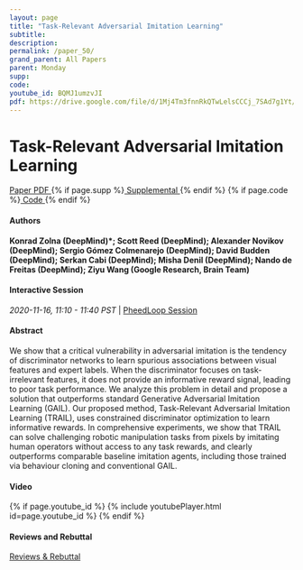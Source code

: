 ```yaml
---
layout: page
title: "Task-Relevant Adversarial Imitation Learning"
subtitle: 
description:
permalink: /paper_50/
grand_parent: All Papers
parent: Monday
supp: 
code: 
youtube_id: BQMJ1umzvJI
pdf: https://drive.google.com/file/d/1Mj4Tm3fnnRkQTwLelsCCCj_7SAd7g1Yt/view
---
```


# Task-Relevant Adversarial Imitation Learning

<a href="https://drive.google.com/file/d/1Mj4Tm3fnnRkQTwLelsCCCj_7SAd7g1Yt/view" target="_blank" rel="noopener noreferrer" class="btn btn-blue"><i class="fa fa-file-text-o" aria-hidden="true"></i> Paper PDF </a> {% if page.supp %}<a href="" target="_blank" rel="noopener noreferrer" class="btn btn-green"><i class="fa fa-file-text-o" aria-hidden="true"></i> Supplemental </a>{% endif %} {% if page.code %}<a href="" target="_blank" rel="noopener noreferrer" class="btn"><i class="fa fa-github" aria-hidden="true"></i> Code </a>{% endif %} 

#### Authors
**Konrad Zolna (DeepMind)*; Scott Reed (DeepMind); Alexander Novikov (DeepMind); Sergio Gómez Colmenarejo (DeepMind); David Budden (DeepMind); Serkan Cabi (DeepMind); Misha Denil (DeepMind); Nando de Freitas (DeepMind); Ziyu Wang (Google Research, Brain Team)**

#### Interactive Session
<em>2020-11-16, 11:10 - 11:40 PST </em> | <a href="https://pheedloop.com/corl2020/virtual/?page=sessions&section=SESIROZ964FC04UDV" target="_blank" rel="noopener noreferrer"> PheedLoop Session <i class="fa fa-external-link" aria-hidden="true"></i> </a> 

#### Abstract
We show that a critical vulnerability in adversarial imitation is the tendency of discriminator networks to learn spurious associations between visual features and expert labels. When the discriminator focuses on task-irrelevant features, it does not provide an informative reward signal, leading to poor task performance. We analyze this problem in detail and propose a solution that outperforms standard Generative Adversarial Imitation Learning (GAIL). Our proposed method, Task-Relevant Adversarial Imitation Learning (TRAIL), uses constrained discriminator optimization to learn informative rewards. In comprehensive experiments, we show that TRAIL can solve challenging robotic manipulation tasks from pixels by imitating human operators without access to any task rewards, and clearly outperforms comparable baseline imitation agents, including those trained via behaviour cloning and conventional GAIL.

#### Video
{% if page.youtube_id %}
{% include youtubePlayer.html id=page.youtube_id %}
{% endif %}

#### Reviews and Rebuttal
<a href="https://drive.google.com/file/d/17Y1uf_-H0IzYdHdtc_RUcz21Xso8isyt/view" target="_blank" rel="noopener noreferrer" class="btn btn-purple"><i class="fa fa-pencil-square-o" aria-hidden="true"></i> Reviews & Rebuttal </a>

